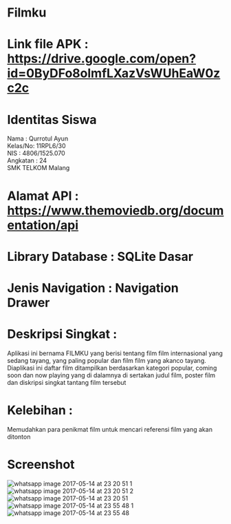 # Filmku</br>
# Link file APK : https://drive.google.com/open?id=0ByDFo8olmfLXazVsWUhEaW0zc2c </br>
# Identitas Siswa</br>
Nama : Qurrotul Ayun<br>
Kelas/No: 11RPL6/30<br>
NIS : 4806/1525.070<br>
Angkatan : 24<br>
SMK TELKOM Malang<br>
# Alamat API : https://www.themoviedb.org/documentation/api
# Library Database : SQLite Dasar
# Jenis Navigation : Navigation Drawer
# Deskripsi Singkat : 
Aplikasi ini bernama FILMKU yang berisi tentang film film internasional yang sedang tayang, yang paling popular dan film film yang akanco tayang. 
Diaplikasi ini daftar film ditampilkan berdasarkan kategori popular, coming soon dan now playing yang di dalamnya di sertakan judul film, poster film
dan diskripsi singkat tantang film tersebut
# Kelebihan :
Memudahkan para penikmat film untuk mencari referensi film yang akan ditonton
# Screenshot
![whatsapp image 2017-05-14 at 23 20 51 1](https://cloud.githubusercontent.com/assets/22120736/26036091/9939d55c-3901-11e7-9d48-06d85938dd66.jpeg)
![whatsapp image 2017-05-14 at 23 20 51 2](https://cloud.githubusercontent.com/assets/22120736/26036094/993cf674-3901-11e7-98eb-bbc8556f3719.jpeg)
![whatsapp image 2017-05-14 at 23 20 51](https://cloud.githubusercontent.com/assets/22120736/26036093/993b04a4-3901-11e7-8b3f-4e1d51447719.jpeg)
![whatsapp image 2017-05-14 at 23 55 48 1](https://cloud.githubusercontent.com/assets/22120736/26036092/993aa8b0-3901-11e7-8af2-eddae33617f2.jpeg)
![whatsapp image 2017-05-14 at 23 55 48](https://cloud.githubusercontent.com/assets/22120736/26036095/993d1a0a-3901-11e7-928a-62034dd9a304.jpeg)
